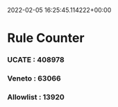2022-02-05 16:25:45.114222+00:00
# Rule Counter 
 ### UCATE : 408978

 ### Veneto : 63066

 ### Allowlist : 13920